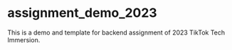 # assignment_demo_2023
This is a demo and template for backend assignment of 2023 TikTok Tech Immersion.
